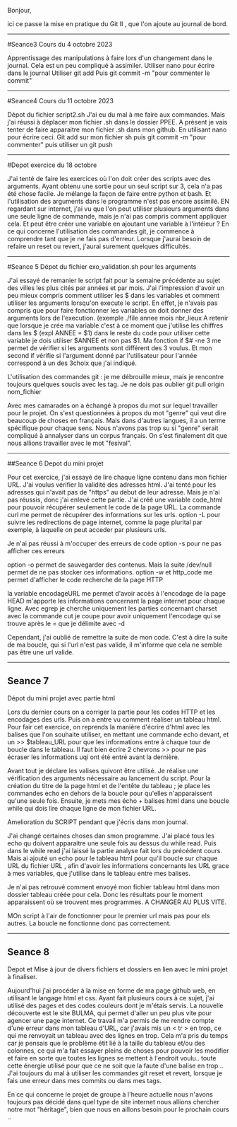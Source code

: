 Bonjour, 

ici ce passe la mise en pratique du Git II , que l'on ajoute au journal de bord.

____________________________________________

#Seance3 
Cours du 4 octobre 2023 

Apprentissage des manipulations à faire lors d'un changement dans le journal.
Cela est un peu compliqué à assimiler. 
Utiliser nano pour écrire dans le journal
Utiliser git add
Puis git commit -m "pour commenter le commit"

______________________________________________

#Seance4
Cours du 11 octobre 2023

Dépot du fichier script2.sh 
J'ai eu du mal à me faire aux commandes. Mais j'ai réussi à déplacer mon fichier .sh dans le dossier PPEE.
A présent je vais tenter de faire apparaitre mon fichier .sh dans mon github.
En utilisant nano pour écrire ceci.
Git add sur mon fichier sh
puis git commit -m "pour commenter"
puis utiliser un git push

____________________________________________
#Depot exercice du 18 octobre

J'ai tenté de faire les exercices où l'on doit créer des scripts avec des arguments. Ayant obtenu une sortie pour un seul script sur 3, cela n'a pas été chose facile.
Je mélange la façon de faire entre python et bash. Et l'utilisation des arguments dans le programme n'est pas encore assimilé.
EN regardant sur internet, j'ai vu que l'on peut utiliser plusieurs arguments dans une seule ligne de commande, mais je n'ai pas compris comment appliquer cela. Et peut être créer une variable en ajoutant une variable à l'intéieur ? 
En ce qui concerne l'utilisation des commandes git, je commence à comprendre tant que je ne fais pas d'erreur. Lorsque j'aurai besoin de refaire un reset ou revert, j'aurai surement quelques difficultés.
_________________________________________
#Seance 5
Dépot du fichier exo_validation.sh pour les arguments

J'ai essayé de remanier le script fait pour la semaine précédente au sujet des villes les plus cités par années et par mois. J'ai l'impression d'avoir un peu mieux compris comment utiliser les $ dans les variables et comment utiliser les arguments lorsqu'on execute le script.
En effet, je n'avais pas compris que pour faire fonctionner les variables on doit donner des arguments lors de l'execution. (exemple ./file annee mois nbr_lieux
A retenir que lorsque je crée ma variable c'est à ce moment que j'utilise les chiffres dans les $ (expl ANNEE = $1) dans le reste du code pour utiliser cette variable je dois utiliser $ANNEE et non pas $1. 
Ma fonction if $# -ne 3 me permet de vérifier si les arguments sont différent des 3 voulus. 
Et mon second if vérifie si l'argument donné par l'utilisateur pour l'année correspond à un des 3choix que j'ai indiqué. 


L'utilisation des commandes git : je me débrouille mieux, mais je rencontre toujours quelques soucis avec les tag. Je ne dois pas oublier git pull origin nom_fichier

Avec mes camarades on a échangé à propos du mot sur lequel travailler pour le projet. On s'est questionnées à propos du mot "genre" qui veut dire beaucoup de choses en français. Mais dans d'autres langues, il a un terme spécifique pour chaque sens.
Nous n'avons pas trop su si "genre" serait compliqué à annalyser dans un corpus français. On s'est finalement dit que nous allions travailler avec le mot "fesival". 

________________________________________
##Seance 6 
Depot du mini projet

Pour cet exercice, j'ai essayé de lire chaque ligne contenu dans mon fichier URL.
J'ai voulus vérifier la validité des adresses html. J'ai tenté pour les adresses qui n'avait pas de "https" au debut de leur adresse. Mais je n'ai pas réussis, donc j'ai enlevé cette partie.
J'ai créé une variable code_html pour pouvoir récupérer seulement le code de la page URL. La commande curl me permet de récupérer des informations sur les urls. 
option -L pour suivre les redirections de page internet, comme la page plurital par exemple, à laquelle on peut acceder par plusieurs urls. 

Je n'ai pas réussi à m'occuper des erreurs de code
option -s pour ne pas afficher ces erreurs

option -o permet de sauvegarder des contenus. Mais la suite /dev/null permet de ne pas stocker ces informations. 
option -w et http_code me permet d'afficher le code recherche de la page HTTP

la variable encodageURL me permet d'avoir accès à l'encodage de la page
HEAD m'apporte les informations concernant la page internet pour chaque ligne. Avec egrep je cherche uniquement les parties concernant charset avec la commande cut je coupe pour avoir uniquement l'encodage qui se trouve après le = que je délimite avec -d

Cependant, j'ai oublié de remettre la suite de mon code. C'est à dire la suite de ma boucle, qui si l'url n'est pas valide, il m'informe que cela ne semble pas être une url valide.

___________________________________________

## Seance 7

Dépot du mini projet avec partie html

Lors du dernier cours on a corriger la partie pour les codes HTTP et les encodages des urls. Puis on a entre vu comment réaliser un tableau html. 
Pour fair cet exercice, on reprends la manière d'écrire d'html avec les balises que l'on souhaite utiliser, en mettant une commande echo devant, et un >> $tableau_URL pour que les informations entre à chaque tour de boucle dans le tableau.
Il faut bien écrire 2 chevrons >> pour ne pas écraser les informations uqi ont été entré avant la dernière. 

Avant tout je déclare les valises quivont être utilisé. Je réalise une vérification des arguments nécessaire au lancement du script. 
Pour la création du titre de la page html et de l'entête du tableau ; je place les commandes echo en dehors de la boucle pour qu'elles n'apparaissent qu'une seule fois. Ensuite, je mets mes écho + balises html dans une boucle while qui dois lire chaque ligne de mon fichier URL. 

Amelioration du SCRIPT pendant que j'écris dans mon journal. 

J'ai changé certaines choses dan smon programme. J'ai placé tous les echo qu doivent apparaitre une seule fois au dessus du while read.
Puis dans le while read j'ai laissé la partie analyse fait lors du précédent cours. 
Mais ai ajouté un echo pour le tableau html pour qu'il boucle sur chaque URL du fichier URL , afin d'avoir les informations concernants les URL grace à mes variables, que j'utilise dans le tableau entre mes balises. 

Je n'ai pas retrouvé comment envoyé mon fichier tableau html dans mon dossier tableau créée pour cela. Donc les résultats pour le moment apparaissent où se trouvent mes programmes. A CHANGER AU PLUS VITE. 

MOn script à l'air de fonctionner pour le premier url mais pas pour els autres. La boucle ne fonctionne donc pas correctement. 

_______________________________________________________

## Seance 8

Depot et Mise à jour de divers fichiers et dossiers en lien avec le mini projet à finaliser. 

Aujourd'hui j'ai procéder à la mise en forme de ma page github web, en utilisant le langage html et css. Ayant fait plusieurs cours à ce sujet, j'ai utilisé des pages et des codes couleurs dont je m'étais servis. 
La nouvelle découverte est le site BULMA, qui permet d'aller un peu plus vite pour agencer une page internet.
Ce travail m'a permis de me rendre compte d'une erreur dans mon tableau d'URL, car j'avais mis un < tr > en trop, ce qui me renvoyait un tableau avec des lignes en trop. Cela m'a pris du temps car je pensais que le problème étit lié à la taille du tableau et/ou des colonnes, ce qui m'a fait essayer pleins de choses pour pouvoir les modifier et faire en sorte que toutes les lignes se mettent à l'endroit voulu.. toute cette énergie utilisé pour que ce ne soit que la faute d'une balise en trop .. 
J'ai toujours du mal à utiliser les commandes git reset et revert, lorsque je fais une erreur dans mes commits ou dans mes tags. 

En ce qui concerne le projet de groupe à l'heure actuelle nous n'avons toujours pas décidé dans quel type de site internet nous allions chercher notre mot "héritage", bien que nous en aillons besoin pour le prochain cours .. 

